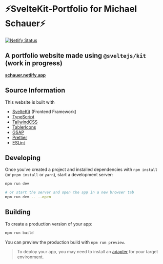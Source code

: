 # ⚡️SvelteKit-Portfolio for Michael Schauer⚡️

[![Netlify Status](https://api.netlify.com/api/v1/badges/6b9c55d8-d716-41ea-b354-1e5511d7532d/deploy-status)](https://app.netlify.com/sites/schauer/deploys)

## A portfolio website made using `@sveltejs/kit` (work in progress)

**[schauer.netlify.app](https://schauer.netlify.app/)**

## Source Information

This website is built with

- [SvelteKit](https://kit.svelte.dev/) (Frontend Framework)
- [TypeScript](https://www.typescriptlang.org/)
- [TailwindCSS](https://tailwindcss.com)
- [TablerIcons](https://tablericons.com/)
- [GSAP](https://gsap.com)
- [Prettier](https://prettier.io/)
- [ESLint](https://eslint.org/)

## Developing

Once you've created a project and installed dependencies with `npm install` (or `pnpm install` or `yarn`), start a development server:

```bash
npm run dev

# or start the server and open the app in a new browser tab
npm run dev -- --open
```

## Building

To create a production version of your app:

```bash
npm run build
```

You can preview the production build with `npm run preview`.

> To deploy your app, you may need to install an [adapter](https://kit.svelte.dev/docs/adapters) for your target environment.
